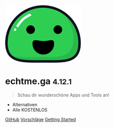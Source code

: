![logo](_media/icon.svg)

# echtme.ga <small>4.12.1</small>

> Schau dir wunderschöne Apps und Tools an!

- Alternativen
- Alle KOSTENLOS


[GitHub](https://github.com/gitpages/docs/)
[Vorschläge](https://matrix.to/#/#vorschlaege:matrix.org)
[Getting Started](#hello)
